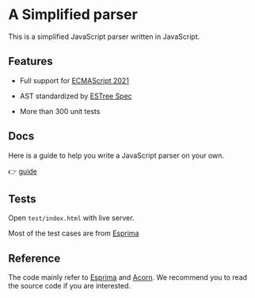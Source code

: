 # A Simplified parser

This is a simplified JavaScript parser written in JavaScript.

## Features

* Full support for [ECMAScript 2021](https://262.ecma-international.org/12.0/)

* AST standardized by [ESTree Spec](https://github.com/estree/estree/)

* More than 300 unit tests

## Docs

Here is a guide to help you write a JavaScript parser on your own.

:point_right: [guide](http://yangzheli.com/a-simplified-parser/)

## Tests

Open `test/index.html` with live server.

Most of the test cases are from [Esprima](https://github.com/jquery/esprima)

## Reference 

The code mainly refer to [Esprima](https://github.com/jquery/esprima) and [Acorn](https://github.com/acornjs/acorn). We recommend you to read the source code if you are interested.